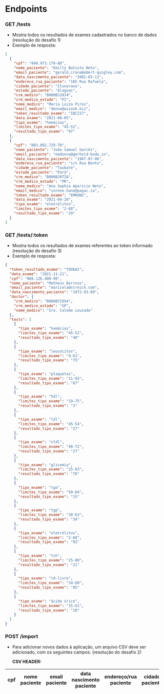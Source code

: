 # Endpoints

### **GET /tests**

- Mostra todos os resultados de exames cadastrados no banco de dados (resolução do desafio 1)
- Exemplo de resposta:

```json
[
  {
    "cpf": "048.973.170-88",
    "nome_paciente": "Emilly Batista Neto",
    "email_paciente": "gerald.crona@ebert-quigley.com",
    "data_nascimento_paciente": "2001-03-11",
    "endereco_rua_paciente": "165 Rua Rafaela",
    "cidade_paciente": "Ituverava",
    "estado_paciente": "Alagoas",
    "crm_medico": "B000BJ20J4",
    "crm_medico_estado": "PI",
    "nome_medico": "Maria Luiza Pires",
    "email_medico": "denna@wisozk.biz",
    "token_resultado_exame": "IQCZ17",
    "data_exame": "2021-08-05",
    "tipo_exame": "hemácias",
    "limites_tipo_exame": "45-52",
    "resultado_tipo_exame": "97"
  },
  {
    "cpf": "083.892.729-70",
    "nome_paciente": "João Samuel Garcês",
    "email_paciente": "madonna@gerhold-bode.io",
    "data_nascimento_paciente": "1967-07-06",
    "endereco_rua_paciente": "s/n Rua Bento",
    "cidade_paciente": "Taubaté",
    "estado_paciente": "Pará",
    "crm_medico": "B000BJ8TIA",
    "crm_medico_estado": "PR",
    "nome_medico": "Ana Sophia Aparício Neto",
    "email_medico": "corene.hane@pagac.io",
    "token_resultado_exame": "EMHUW2",
    "data_exame": "2021-04-20",
    "tipo_exame": "eletrólitos",
    "limites_tipo_exame": "2-68",
    "resultado_tipo_exame": "29"
  }
]
```

### **GET /tests/:token**

- Mostra todos os resultados de exames referentes ao token informado (resolução do desafio 3)
- Exemplo de resposta:

```json
{
  "token_resultado_exame": "T9O6AI",
  "data_exame": "2021-11-21",
  "cpf": "066.126.400-90",
  "nome_paciente": "Matheus Barroso",
  "email_paciente": "maricela@streich.com",
  "data_nascimento_paciente": "1972-03-09",
  "doctor": {
    "crm_medico": "B000B7CDX4",
    "crm_medico_estado": "SP",
    "nome_medico": "Sra. Calebe Louzada"
  },
  "tests": [
    {
      "tipo_exame": "hemácias",
      "limites_tipo_exame": "45-52",
      "resultado_tipo_exame": "48"
    },
    {
      "tipo_exame": "leucócitos",
      "limites_tipo_exame": "9-61",
      "resultado_tipo_exame": "75"
    },
    {
      "tipo_exame": "plaquetas",
      "limites_tipo_exame": "11-93",
      "resultado_tipo_exame": "67"
    },
    {
      "tipo_exame": "hdl",
      "limites_tipo_exame": "19-75",
      "resultado_tipo_exame": "3"
    },
    {
      "tipo_exame": "ldl",
      "limites_tipo_exame": "45-54",
      "resultado_tipo_exame": "27"
    },
    {
      "tipo_exame": "vldl",
      "limites_tipo_exame": "48-72",
      "resultado_tipo_exame": "27"
    },
    {
      "tipo_exame": "glicemia",
      "limites_tipo_exame": "25-83",
      "resultado_tipo_exame": "78"
    },
    {
      "tipo_exame": "tgo",
      "limites_tipo_exame": "50-84",
      "resultado_tipo_exame": "15"
    },
    {
      "tipo_exame": "tgp",
      "limites_tipo_exame": "38-63",
      "resultado_tipo_exame": "34"
    },
    {
      "tipo_exame": "eletrólitos",
      "limites_tipo_exame": "2-68",
      "resultado_tipo_exame": "92"
    },
    {
      "tipo_exame": "tsh",
      "limites_tipo_exame": "25-80",
      "resultado_tipo_exame": "21"
    },
    {
      "tipo_exame": "t4-livre",
      "limites_tipo_exame": "34-60",
      "resultado_tipo_exame": "95"
    },
    {
      "tipo_exame": "ácido úrico",
      "limites_tipo_exame": "15-61",
      "resultado_tipo_exame": "10"
    }
  ]
}
```

### **POST /import**

- Para adicionar novos dados à aplicação, um arquivo CSV deve ser adicionado, com os seguintes campos: (resolução do desafio 2)

  **CSV HEADER:**

| cpf | nome paciente | email paciente | data nascimento paciente | endereço/rua paciente | cidade paciente | estado paciente | crm médico | crm médico estado | nome médico | email médico | token resultado exame | data exame | tipo exame | limites tipo exame | resultado tipo exame |
| :-: | :-----------: | :------------: | :----------------------: | :-------------------: | :-------------: | :-------------: | :--------: | :---------------: | :---------: | :----------: | :-------------------: | :--------: | :--------: | :----------------: | :------------------: |
